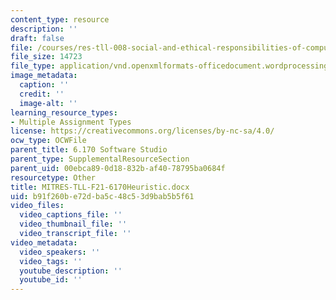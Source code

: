 ```yaml
---
content_type: resource
description: ''
draft: false
file: /courses/res-tll-008-social-and-ethical-responsibilities-of-computing-serc-fall-2021/b91f260be72dba5c48c53d9bab5b5f61_MITRES-TLL-008F21-6170Heuristic.docx
file_size: 14723
file_type: application/vnd.openxmlformats-officedocument.wordprocessingml.document
image_metadata:
  caption: ''
  credit: ''
  image-alt: ''
learning_resource_types:
- Multiple Assignment Types
license: https://creativecommons.org/licenses/by-nc-sa/4.0/
ocw_type: OCWFile
parent_title: 6.170 Software Studio
parent_type: SupplementalResourceSection
parent_uid: 00ebca89-0d18-832b-af40-78795ba0684f
resourcetype: Other
title: MITRES-TLL-F21-6170Heuristic.docx
uid: b91f260b-e72d-ba5c-48c5-3d9bab5b5f61
video_files:
  video_captions_file: ''
  video_thumbnail_file: ''
  video_transcript_file: ''
video_metadata:
  video_speakers: ''
  video_tags: ''
  youtube_description: ''
  youtube_id: ''
---
```

